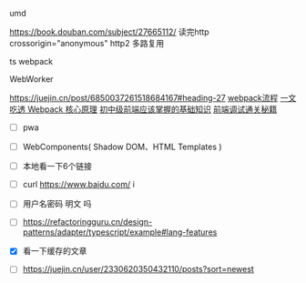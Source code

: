 umd

https://book.douban.com/subject/27665112/
读完http crossorigin="anonymous"
http2 多路复用

ts
webpack

WebWorker

https://juejin.cn/post/6850037261518684167#heading-27
[webpack流程](http://www.zhufengpeixun.com/strong/html/103.1.webpack-usage.html#t01.%20webpack%E4%BB%8B%E7%BB%8D)
[一文吃透 Webpack 核心原理](https://zhuanlan.zhihu.com/p/363928061)
[初中级前端应该掌握的基础知识](https://zhuanlan.zhihu.com/p/366303080)
[前端调试通关秘籍](https://juejin.cn/book/7070324244772716556?scrollMenuIndex=1)


- [ ] pwa
- [ ] WebComponents( Shadow DOM、HTML Templates )
- [ ] 本地看一下6个链接
- [ ] curl https://www.baidu.com/  i
- [ ] 用户名密码 明文 吗
- [ ] https://refactoringguru.cn/design-patterns/adapter/typescript/example#lang-features

- [x] 看一下缓存的文章

- [ ] https://juejin.cn/user/2330620350432110/posts?sort=newest